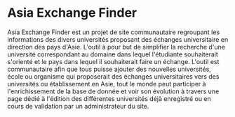 # Asia Exchange Finder

Asia Exchange Finder est un projet de site communautaire regroupant les informations des divers universités proposant des échanges universitaire en direction des pays d'Asie. L'outil à pour but de simplifier la recherche d'une université correspondant au domaine dans lequel l'étudiante souhaiterait s'orienté et le pays dans lequel il souhaiterait faire un échange.
L'outil est communautaire afin que tous puisse ajouter des nouvelles universités, école ou organisme qui proposerait des échanges universitaires vers des universités ou établissement en Asie, tout le monde peut participer à l'enrichissement de la base de donnée et voir son évolution à travers une page dédié à l'édition des différentes universités déjà enregistré ou en cours de validation par un administrateur du site.
